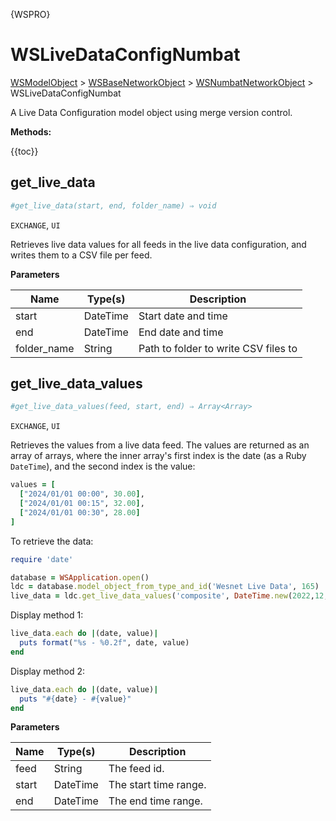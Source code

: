 {WSPRO}

# WSLiveDataConfigNumbat

[WSModelObject](./wsmodelobject.md) > [WSBaseNetworkObject](./wsbasenetworkobject.md) > [WSNumbatNetworkObject](./wsnumbatnetworkobject.md) > WSLiveDataConfigNumbat

A Live Data Configuration model object using merge version control.

**Methods:**

{{toc}}

## get_live_data

```ruby
#get_live_data(start, end, folder_name) ⇒ void
```

`EXCHANGE`, `UI`

Retrieves live data values for all feeds in the live data configuration, and writes them to a CSV file per feed.

**Parameters**

| Name  | Type(s)  | Description           |
| ----- | -------- | --------------------- |
| start | DateTime | Start date and time   |
| end   | DateTime | End date and time     |
| folder_name	  | String   | Path to folder to write CSV files to          |

## get_live_data_values

```ruby
#get_live_data_values(feed, start, end) ⇒ Array<Array>
```

`EXCHANGE`, `UI`

Retrieves the values from a live data feed. The values are returned as an array of arrays, where the inner array's first index is the date (as a Ruby `DateTime`), and the second index is the value:

```ruby
values = [
  ["2024/01/01 00:00", 30.00],
  ["2024/01/01 00:15", 32.00],
  ["2024/01/01 00:30", 28.00]
]
```

To retrieve the data:

```ruby
require 'date'

database = WSApplication.open()
ldc = database.model_object_from_type_and_id('Wesnet Live Data', 165)
live_data = ldc.get_live_data_values('composite', DateTime.new(2022,12,16), DateTime.new(2022,12,17))
```

Display method 1:

```ruby
live_data.each do |(date, value)|
  puts format("%s - %0.2f", date, value)
end
```

Display method 2:

```ruby
live_data.each do |(date, value)|
  puts "#{date} - #{value}"
end
```

**Parameters**

| Name  | Type(s)  | Description           |
| ----- | -------- | --------------------- |
| feed  | String   | The feed id.          |
| start | DateTime | The start time range. |
| end   | DateTime | The end time range.   |

